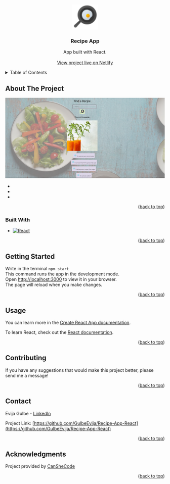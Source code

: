 <a name="readme-top"></a>

<br />
<div align="center">
  <a href="https://github.com/GulbeEvija/Recipe-App-React">
    <img src="fry.png" alt="Logo" width="80" height="80">
  </a>

<h3 align="center">Recipe App</h3>

  <p align="center">
    App built with React.
    <br />
    <br />
    <a href="https://jazzy-queijadas-5bb9d6.netlify.app/">View project live on Netlify</a>
  </p>
</div>


<details>
  <summary>Table of Contents</summary>
  <ol>
    <li>
      <a href="#about-the-project">About The Project</a>
      <ul>
        <li><a href="#built-with">Built With</a></li>
      </ul>
    </li>
    <li><a href="#getting-started">Getting Started</a></li>
    <li><a href="#usage">Usage</a></li>
    <li><a href="#contributing">Contributing</a></li>
    <li><a href="#contact">Contact</a></li>
    <li><a href="#acknowledgments">Acknowledgments</a></li>
  </ol>
</details>


## About The Project

![Product Name Screen Shot][product-screenshot]

*
*
*


<p align="right">(<a href="#readme-top">back to top</a>)</p>


### Built With

* [![React][React.js]][React-url]

<p align="right">(<a href="#readme-top">back to top</a>)</p>



## Getting Started

Write in the terminal `npm start` \
This command runs the app in the development mode.\
Open [http://localhost:3000](http://localhost:3000) to view it in your browser.\
The page will reload when you make changes.


<p align="right">(<a href="#readme-top">back to top</a>)</p>



## Usage

You can learn more in the [Create React App documentation](https://facebook.github.io/create-react-app/docs/getting-started).

To learn React, check out the [React documentation](https://reactjs.org/).


<p align="right">(<a href="#readme-top">back to top</a>)</p>



## Contributing

If you have any suggestions that would make this project better, please send me a message!


<p align="right">(<a href="#readme-top">back to top</a>)</p>



## Contact

Evija Gulbe - [LinkedIn](https://www.linkedin.com/in/evija-gulbe-534673240/)

Project Link: [https://github.com/GulbeEvija/Recipe-App-React](https://github.com/GulbeEvija/Recipe-App-React)


<p align="right">(<a href="#readme-top">back to top</a>)</p>



## Acknowledgments

Project provided by [CanSheCode](https://edu-canshecode.thinkific.com/)

<p align="right">(<a href="#readme-top">back to top</a>)</p>


[product-screenshot]: recipePhoto.png
[React.js]: https://img.shields.io/badge/React-20232A?style=for-the-badge&logo=react&logoColor=61DAFB
[React-url]: https://reactjs.org/
